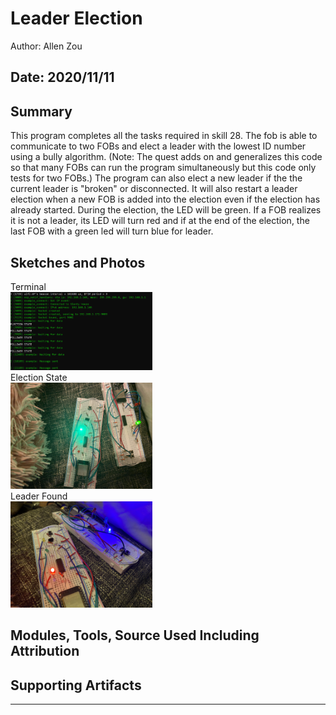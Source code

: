 #  Leader Election

Author: Allen Zou

Date: 2020/11/11
-----

## Summary
This program completes all the tasks required in skill 28. The fob is able to communicate to two FOBs and elect a leader with the lowest ID number using a bully algorithm. (Note: The quest adds on and generalizes this code so that many FOBs can run the program simultaneously but this code only tests for two FOBs.) The program can also elect a new leader if the the current leader is "broken" or disconnected. It will also restart a leader election when a new FOB is added into the election even if the election has already started. During the election, the LED will be green. If a FOB realizes it is not a leader, its LED will turn red and if at the end of the election, the last FOB with a green led will turn blue for leader. 

## Sketches and Photos
Terminal
<br>
<img src="./images/Terminal.PNG" width="45%" />
<br>
Election State
<br>
<img src="./images/electionState.jpg" width="45%" />
<br>
Leader Found
<br>
<img src="./images/leaderFound.jpg" width="45%" />

## Modules, Tools, Source Used Including Attribution


## Supporting Artifacts


-----
